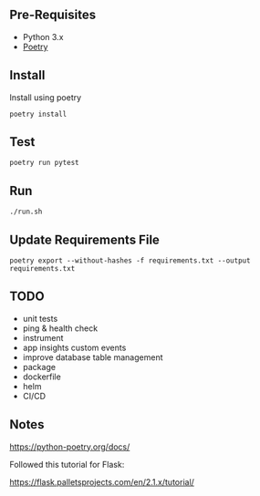 ## Pre-Requisites

* Python 3.x
* [Poetry](https://python-poetry.org/docs/)

## Install

Install using poetry

`poetry install`

## Test

`poetry run pytest`

## Run

`./run.sh`

## Update Requirements File

`poetry export --without-hashes -f requirements.txt --output requirements.txt`

## TODO

- unit tests
- ping & health check
- instrument
- app insights custom events
- improve database table management
- package
- dockerfile
- helm
- CI/CD


## Notes

https://python-poetry.org/docs/

Followed this tutorial for Flask:

https://flask.palletsprojects.com/en/2.1.x/tutorial/